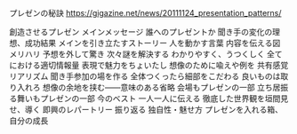 プレゼンの秘訣
https://gigazine.net/news/20111124_presentation_patterns/

創造させるプレゼン
メインメッセージ
誰へのプレゼントか
聞き手の変化の理想、成功結果
メインを引き立たすストーリー
人を動かす言葉
内容を伝える図
メリハリ
予想を外して驚き
次々謎を解決する
わかりやすく、うつくしく
全てにおける適切情報量
表現で魅力をちょいたし
想像のために喩えや例を
共有感覚リアリズム
聞き手参加の場を作る
全体つくったら細部をこだわる
良いものは取り入れろ
想像の余地を挟む――意味のある省略
会場もプレゼンの一部
立ち居振る舞いもプレゼンの一部
今のベスト
一人一人に伝える
徹底した世界観を垣間見せ、導く
即興のレパートリー
振り返る
独自性・魅せ方
プレゼンを入れる箱、自分の成長